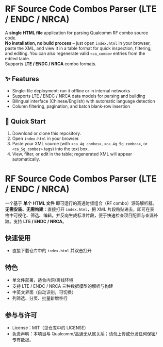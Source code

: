 # RF Source Code Combos Parser (LTE / ENDC / NRCA)

A **single HTML file** application for parsing Qualcomm RF combo source code.  
**No installation, no build process** – just open `index.html` in your browser, paste the XML, and view it in a table format for quick inspection, filtering, and editing. You can also regenerate valid `<ca_combo>` entries from the edited table.  
Supports **LTE / ENDC / NRCA** combo formats.

## ✨ Features
- Single-file deployment: run it offline or in internal networks
- Supports LTE / ENDC / NRCA data models for parsing and building
- Bilingual interface (Chinese/English) with automatic language detection
- Column filtering, pagination, and batch blank-row insertion

## 🚀 Quick Start
1. Download or clone this repository.
2. Open `index.html` in your browser.
3. Paste your XML source (with `<ca_4g_combos>`, `<ca_4g_5g_combos>`, or `<ca_5g_combos>` tags) into the text box.
4. View, filter, or edit in the table; regenerated XML will appear automatically.


# RF Source Code Combos Parser (LTE / ENDC / NRCA)

一个基于 **单个 HTML 文件** 即可运行的高通射频组合（RF combo）源码解析器。  
**无需安装、无需构建**：直接打开 `index.html`，把 XML 片段粘贴进去，即可在表格中可视化、筛选、编辑，并反向生成标准片段，便于快速检查项目配置与查漏补缺。支持 **LTE / ENDC / NRCA**。

## 快速使用
- 直接下载仓库中的 `index.html` 并双击打开  

## 特色
- 单文件部署，适合内网/离线环境
- 支持 LTE / ENDC / NRCA 三种数据模型的解析与构建
- 中英文界面（自动识别，可切换）
- 列筛选、分页、批量新增空行

## 参与与许可
- License：MIT（见仓库中的 LICENSE） 
- 免责声明：本项目与 Qualcomm/高通无从属关系；请勿上传或分发任何保密/专有数据。

